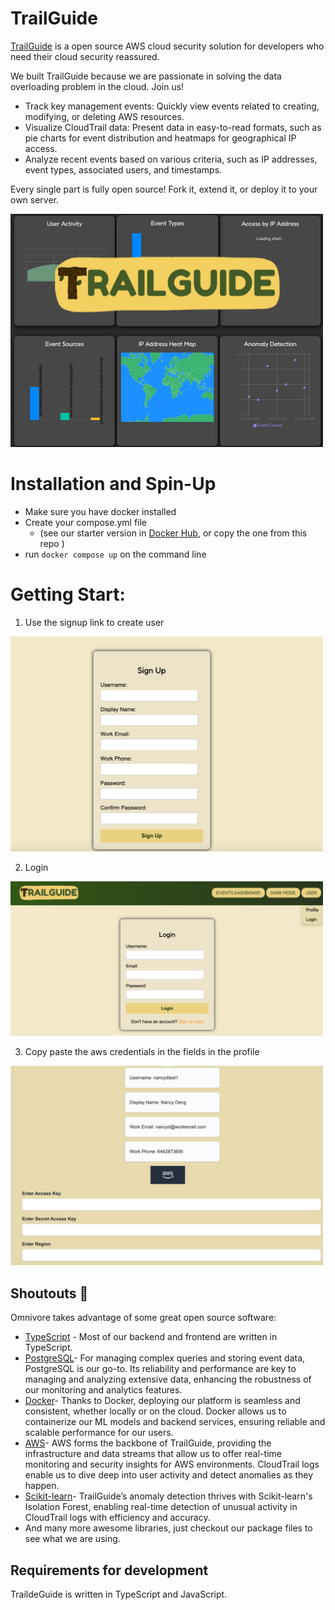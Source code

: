 # TrailGuide

[TrailGuide](https://oslabs-beta.github.io/TrailGuideIO/) is a open source AWS cloud security solution for developers who need their cloud security reassured.

We built TrailGuide because we are passionate in solving the data overloading problem in the cloud. Join us!

- Track key management events: Quickly view events related to creating, modifying, or deleting AWS resources.
- Visualize CloudTrail data: Present data in easy-to-read formats, such as pie charts for event distribution and heatmaps for geographical IP access.
- Analyze recent events based on various criteria, such as IP addresses, event types, associated users, and timestamps.

Every single part is fully open source! Fork it, extend it, or deploy it to your own server.

<img src="./readmeAssets//trailguide-readme-main.webp" alt="List View Screenshot" width="500">

# Installation and Spin-Up

- Make sure you have docker installed
- Create your compose.yml file
  - (see our starter version in [Docker Hub](https://hub.docker.com/r/trailguide/trailguide-prod), or copy the one from this repo )
- run `docker compose up` on the command line

# Getting Start:

1. Use the signup link to create user

<img src="./readmeAssets/sign-up.png" alt="List View Screenshot" width="500">

2. Login

<img src="./readmeAssets/log-in.png" alt="List View Screenshot" width="500">

3. Copy paste the aws credentials in the fields in the profile

<img src="./readmeAssets/aws-credential.png" alt="List View Screenshot" width="500">

## Shoutouts :tada:

Omnivore takes advantage of some great open source software:

- [TypeScript](https://www.typescriptlang.org/) - Most of our backend and frontend are written in TypeScript.
- [PostgreSQL](https://www.postgresql.org/)- For managing complex queries and storing event data, PostgreSQL is our go-to. Its reliability and performance are key to managing and analyzing extensive data, enhancing the robustness of our monitoring and analytics features.
- [Docker](https://www.docker.com/)- Thanks to Docker, deploying our platform is seamless and consistent, whether locally or on the cloud. Docker allows us to containerize our ML models and backend services, ensuring reliable and scalable performance for our users.
- [AWS](https://aws.amazon.com/)- AWS forms the backbone of TrailGuide, providing the infrastructure and data streams that allow us to offer real-time monitoring and security insights for AWS environments. CloudTrail logs enable us to dive deep into user activity and detect anomalies as they happen.
- [Scikit-learn](https://scikit-learn.org/)- TrailGuide’s anomaly detection thrives with Scikit-learn's Isolation Forest, enabling real-time detection of unusual activity in CloudTrail logs with efficiency and accuracy.
- And many more awesome libraries, just checkout our package files to see what we are using.

## Requirements for development

TraildeGuide is written in TypeScript and JavaScript.
